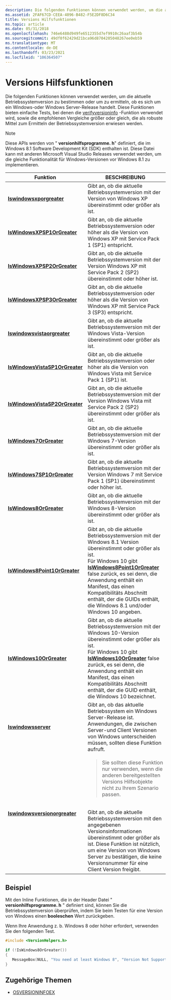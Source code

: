 ```yaml
---
description: Die folgenden Funktionen können verwendet werden, um die aktuelle Betriebssystemversion zu bestimmen oder um zu ermitteln, ob es sich um ein Windows-oder Windows Server-Release handelt.
ms.assetid: 2FAF67CD-CEEA-4096-B482-F5E2DF8D6C34
title: Versions Hilfsfunktionen
ms.topic: article
ms.date: 05/31/2018
ms.openlocfilehash: 746e6488d949fe6512355d7ef9910c26aaf3b54b
ms.sourcegitcommit: 49df0f62429d21bca96d8704205048267ee0eb59
ms.translationtype: MT
ms.contentlocale: de-DE
ms.lasthandoff: 03/23/2021
ms.locfileid: "106364507"
---
```

# <a name="version-helper-functions"></a>Versions Hilfsfunktionen

Die folgenden Funktionen können verwendet werden, um die aktuelle Betriebssystemversion zu bestimmen oder um zu ermitteln, ob es sich um ein Windows-oder Windows Server-Release handelt. Diese Funktionen bieten einfache Tests, bei denen die [verifyversioninfo](/windows/win32/api/Winbase/nf-winbase-verifyversioninfoa) -Funktion verwendet wird, sowie die empfohlenen Vergleiche größer oder gleich, die als robuste Mittel zum Ermitteln der Betriebssystemversion erwiesen werden.

> [!Note]  
> Diese APIs werden von " **versionhilfsprogramme. h**" definiert, die im Windows 8.1 Software Development Kit (SDK) enthalten ist. Diese Datei kann mit anderen Microsoft Visual Studio Releases verwendet werden, um die gleiche Funktionalität für Windows-Versionen vor Windows 8.1 zu implementieren.

<table>
<thead>
<tr class="header">
<th>Funktion</th>
<th>BESCHREIBUNG</th>
</tr>
</thead>
<tbody>
<tr class="odd">
<td><a href="/windows/desktop/api/VersionHelpers/nf-versionhelpers-iswindowsxporgreater"><strong>Iswindowsxporgreater</strong></a></td>
<td>Gibt an, ob die aktuelle Betriebssystemversion mit der Version von Windows XP übereinstimmt oder größer als ist.<br/></td>
</tr>
<tr class="even">
<td><a href="/windows/desktop/api/VersionHelpers/nf-versionhelpers-iswindowsxpsp1orgreater"><strong>IsWindowsXPSP1OrGreater</strong></a></td>
<td>Gibt an, ob die aktuelle Betriebssystemversion oder höher als die Version von Windows XP mit Service Pack 1 (SP1) entspricht.<br/></td>
</tr>
<tr class="odd">
<td><a href="/windows/desktop/api/VersionHelpers/nf-versionhelpers-iswindowsxpsp2orgreater"><strong>IsWindowsXPSP2OrGreater</strong></a></td>
<td>Gibt an, ob die aktuelle Betriebssystemversion mit der Version Windows XP mit Service Pack 2 (SP2) übereinstimmt oder höher ist.<br/></td>
</tr>
<tr class="even">
<td><a href="/windows/desktop/api/VersionHelpers/nf-versionhelpers-iswindowsxpsp3orgreater"><strong>IsWindowsXPSP3OrGreater</strong></a></td>
<td>Gibt an, ob die aktuelle Betriebssystemversion oder höher als die Version von Windows XP mit Service Pack 3 (SP3) entspricht.<br/></td>
</tr>
<tr class="odd">
<td><a href="/windows/desktop/api/VersionHelpers/nf-versionhelpers-iswindowsvistaorgreater"><strong>Iswindowsvistaorgreater</strong></a></td>
<td>Gibt an, ob die aktuelle Betriebssystemversion mit der Windows Vista-Version übereinstimmt oder größer als ist.<br/></td>
</tr>
<tr class="even">
<td><a href="/windows/desktop/api/VersionHelpers/nf-versionhelpers-iswindowsvistasp1orgreater"><strong>IsWindowsVistaSP1OrGreater</strong></a></td>
<td>Gibt an, ob die aktuelle Betriebssystemversion oder höher als die Version von Windows Vista mit Service Pack 1 (SP1) ist.<br/></td>
</tr>
<tr class="odd">
<td><a href="/windows/desktop/api/VersionHelpers/nf-versionhelpers-iswindowsvistasp2orgreater"><strong>IsWindowsVistaSP2OrGreater</strong></a></td>
<td>Gibt an, ob die aktuelle Betriebssystemversion mit der Version Windows Vista mit Service Pack 2 (SP2) übereinstimmt oder größer als ist.<br/></td>
</tr>
<tr class="even">
<td><a href="/windows/desktop/api/VersionHelpers/nf-versionhelpers-iswindows7orgreater"><strong>IsWindows7OrGreater</strong></a></td>
<td>Gibt an, ob die aktuelle Betriebssystemversion mit der Windows 7-Version übereinstimmt oder größer als ist.<br/></td>
</tr>
<tr class="odd">
<td><a href="/windows/desktop/api/VersionHelpers/nf-versionhelpers-iswindows7sp1orgreater"><strong>IsWindows7SP1OrGreater</strong></a></td>
<td>Gibt an, ob die aktuelle Betriebssystemversion mit der Version Windows 7 mit Service Pack 1 (SP1) übereinstimmt oder höher ist.<br/></td>
</tr>
<tr class="even">
<td><a href="/windows/desktop/api/VersionHelpers/nf-versionhelpers-iswindows8orgreater"><strong>IsWindows8OrGreater</strong></a></td>
<td>Gibt an, ob die aktuelle Betriebssystemversion mit der Windows 8-Version übereinstimmt oder größer als ist.<br/></td>
</tr>
<tr class="odd">
<td><a href="/windows/desktop/api/VersionHelpers/nf-versionhelpers-iswindows8point1orgreater"><strong>IsWindows8Point1OrGreater</strong></a></td>
<td>Gibt an, ob die aktuelle Betriebssystemversion mit der Windows 8.1 Version übereinstimmt oder größer als ist.<br/> Für Windows 10 gibt <a href="/windows/desktop/api/VersionHelpers/nf-versionhelpers-iswindows8point1orgreater"><strong>IsWindows8Point1OrGreater</strong></a> false zurück, es sei denn, die Anwendung enthält ein Manifest, das einen Kompatibilitäts Abschnitt enthält, der die GUIDs enthält, die Windows 8.1 und/oder Windows 10 angeben.<br/></td>
</tr>
<tr class="even">
<td><a href="/windows/desktop/api/VersionHelpers/nf-versionhelpers-iswindows10orgreater"><strong>IsWindows10OrGreater</strong></a></td>
<td>Gibt an, ob die aktuelle Betriebssystemversion mit der Windows 10-Version übereinstimmt oder größer als ist.<br/> Für Windows 10 gibt <a href="/windows/desktop/api/VersionHelpers/nf-versionhelpers-iswindows10orgreater"><strong>IsWindows10OrGreater</strong></a> false zurück, es sei denn, die Anwendung enthält ein Manifest, das einen Kompatibilitäts Abschnitt enthält, der die GUID enthält, die Windows 10 bezeichnet.<br/></td>
</tr>
<tr class="odd">
<td><a href="/windows/desktop/api/VersionHelpers/nf-versionhelpers-iswindowsserver"><strong>Iswindowsserver</strong></a></td>
<td>Gibt an, ob das aktuelle Betriebssystem ein Windows Server-Release ist. Anwendungen, die zwischen Server-und Client Versionen von Windows unterscheiden müssen, sollten diese Funktion aufruft.<br/></td>
</tr>
<tr class="even">
<td><a href="/windows/desktop/api/VersionHelpers/nf-versionhelpers-iswindowsversionorgreater"><strong>Iswindowsversionorgreater</strong></a></td>
<td>
<blockquote>Sie sollten diese Funktion nur verwenden, wenn die anderen bereitgestellten Versions Hilfsobjekte nicht zu Ihrem Szenario passen.</blockquote>
<br/>Gibt an, ob die aktuelle Betriebssystemversion mit den angegebenen Versionsinformationen übereinstimmt oder größer als ist. Diese Funktion ist nützlich, um eine Version von Windows Server zu bestätigen, die keine Versionsnummer für eine Client Version freigibt.
</td>
</tr>
</tbody>
</table>

## <a name="example"></a>Beispiel

Mit den Inline Funktionen, die in der Header Datei " **versionhilfsprogramme. h** " definiert sind, können Sie die Betriebssystemversion überprüfen, indem Sie beim Testen für eine Version von Windows einen **booleschen** Wert zurückgeben.

Wenn Ihre Anwendung z. b. Windows 8 oder höher erfordert, verwenden Sie den folgenden Test.

```C++
#include <VersionHelpers.h>
 
if (!IsWindows8OrGreater())
{
   MessageBox(NULL, "You need at least Windows 8", "Version Not Supported", MB_OK);
}
```

## <a name="related-topics"></a>Zugehörige Themen

- [OSVERSIONINFOEX](/windows/desktop/api/Winnt/ns-winnt-osversioninfoexa)
